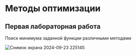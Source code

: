 # Методы оптимизации

## Первая лабораторная работа
Поиск минимума заданной функции различными методами

![Снимок экрана 2024-09-23 225145](https://github.com/user-attachments/assets/9e077c38-8df7-4929-9e08-14315f68b377)
